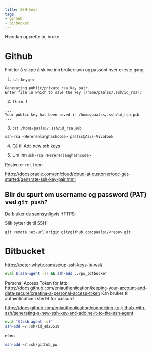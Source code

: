 ```yaml
---
title: SSH-keys
tags:
- github
- bitbucket
---
```


Hvordan opprette og bruke

# Github

Fint for å slippe å skrive inn brukernavn og passord hver eneste gang


1. `ssh-keygen`

```
Generating public/private rsa key pair.
Enter file in which to save the key (/home/paalss/.ssh/id_rsa):

```
2. `[Enter]`

```
...
Your public key has been saved in /home/paalss/.ssh/id_rsa.pub
...
```

3. `cat /home/paalss/.ssh/id_rsa.pub`

```
ssh-rsa <Hererenlanghashcode> paalss@Asus-VivoBook
```

4. Gå til [Add new ssh keys](https://github.com/settings/ssh/new)

5. Lim inn `ssh-rsa <Hererenlanghashcode>`

Resten er rett frem

https://docs.oracle.com/en/cloud/cloud-at-customer/occ-get-started/generate-ssh-key-pair.html


## Blir du spurt om username og password (PAT) ved `git push`?

Da bruker du sannsynligvis HTTPS:

Slik bytter du til SSH:

`git remote set-url origin git@github.com:paalss/<repo>.git`


# Bitbucket

https://peter-whyte.com/setup-ssh-keys-in-wsl/

```sh
eval $(ssh-agent -s) && ssh-add ../pw_bitbucket
```

Personal Access Token for http
https://docs.github.com/en/authentication/keeping-your-account-and-data-secure/creating-a-personal-access-token
Kan brukes til authentication i stedet for passord

https://docs.github.com/en/authentication/connecting-to-github-with-ssh/generating-a-new-ssh-key-and-adding-it-to-the-ssh-agent

```sh
eval "$(ssh-agent -s)"
ssh-add ~/.ssh/id_ed25519
```

eller:

```sh
ssh-add ~/.ssh/github_pw
```
